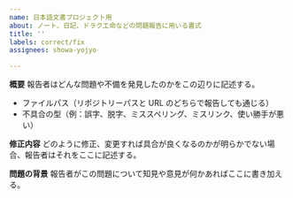 ```yaml
---
name: 日本語文書プロジェクト用
about: ノート、日記、ドラクエ命などの問題報告に用いる書式
title: ''
labels: correct/fix
assignees: showa-yojyo

---
```


**概要**
報告者はどんな問題や不備を発見したのかをこの辺りに記述する。

* ファイルパス（リポジトリーパスと URL のどちらで報告しても通じる）
* 不具合の型（例：誤字、脱字、ミススペリング、ミスリンク、使い勝手が悪い）

**修正内容**
どのように修正、変更すれば具合が良くなるのかが明らかでない場合、報告者はそれをここに記述する。

**問題の背景**
報告者がこの問題について知見や意見が何かあればここに書き加える。
